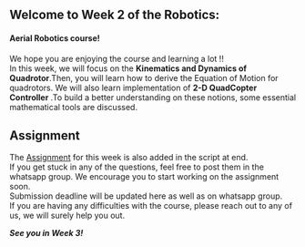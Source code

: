 ## Welcome to Week 2 of the Robotics:
#### Aerial Robotics course!
We hope you are enjoying the course and learning a lot !! </br>
In this week, we will focus on the **Kinematics and Dynamics of Quadrotor**.Then, you will learn how to derive the Equation of Motion for quadrotors. We will also learn implementation of **2-D QuadCopter Controller** .To build a better understanding on these notions, some essential mathematical tools are discussed.</br>



## Assignment 
The [Assignment](https://github.com/AeromodellingClubIITB/Aerial-Robotics/tree/main/week_2/Assignment%202_code) for this week is also added in the script at end.</br>
If you get stuck in any of the questions, feel free to post them in the whatsapp group. We encourage you to start working on the assignment soon.</br>
Submission deadline will be updated here as well as on whatsapp group.</br>
If you are having any difficulties with the course, please reach out to any of us, we will surely help you out.</br>


***See you in Week 3!***
